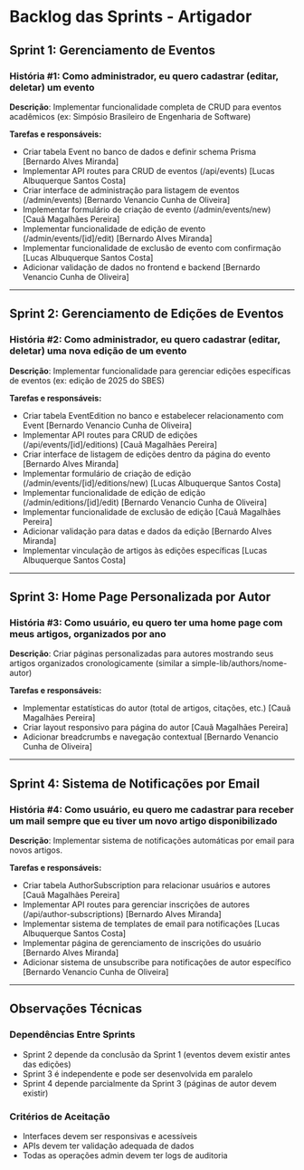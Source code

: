 # Backlog das Sprints - Artigador

## Sprint 1: Gerenciamento de Eventos

### História #1: Como administrador, eu quero cadastrar (editar, deletar) um evento
**Descrição**: Implementar funcionalidade completa de CRUD para eventos acadêmicos (ex: Simpósio Brasileiro de Engenharia de Software)

**Tarefas e responsáveis:**
- Criar tabela Event no banco de dados e definir schema Prisma [Bernardo Alves Miranda]
- Implementar API routes para CRUD de eventos (/api/events) [Lucas Albuquerque Santos Costa]
- Criar interface de administração para listagem de eventos (/admin/events) [Bernardo Venancio Cunha de Oliveira]
- Implementar formulário de criação de evento (/admin/events/new) [Cauã Magalhães Pereira]
- Implementar funcionalidade de edição de evento (/admin/events/[id]/edit) [Bernardo Alves Miranda]
- Implementar funcionalidade de exclusão de evento com confirmação [Lucas Albuquerque Santos Costa]
- Adicionar validação de dados no frontend e backend [Bernardo Venancio Cunha de Oliveira]

---

## Sprint 2: Gerenciamento de Edições de Eventos

### História #2: Como administrador, eu quero cadastrar (editar, deletar) uma nova edição de um evento
**Descrição**: Implementar funcionalidade para gerenciar edições específicas de eventos (ex: edição de 2025 do SBES)

**Tarefas e responsáveis:**
- Criar tabela EventEdition no banco e estabelecer relacionamento com Event [Bernardo Venancio Cunha de Oliveira]
- Implementar API routes para CRUD de edições (/api/events/[id]/editions) [Cauã Magalhães Pereira]
- Criar interface de listagem de edições dentro da página do evento [Bernardo Alves Miranda]
- Implementar formulário de criação de edição (/admin/events/[id]/editions/new) [Lucas Albuquerque Santos Costa]
- Implementar funcionalidade de edição de edição (/admin/editions/[id]/edit) [Bernardo Venancio Cunha de Oliveira]
- Implementar funcionalidade de exclusão de edição [Cauã Magalhães Pereira]
- Adicionar validação para datas e dados da edição [Bernardo Alves Miranda]
- Implementar vinculação de artigos às edições específicas [Lucas Albuquerque Santos Costa]

---

## Sprint 3: Home Page Personalizada por Autor

### História #3: Como usuário, eu quero ter uma home page com meus artigos, organizados por ano
**Descrição**: Criar páginas personalizadas para autores mostrando seus artigos organizados cronologicamente (similar a simple-lib/authors/nome-autor)

**Tarefas e responsáveis:**
- Implementar estatísticas do autor (total de artigos, citações, etc.) [Cauã Magalhães Pereira]
- Criar layout responsivo para página do autor [Cauã Magalhães Pereira]
- Adicionar breadcrumbs e navegação contextual [Bernardo Venancio Cunha de Oliveira]

---

## Sprint 4: Sistema de Notificações por Email

### História #4: Como usuário, eu quero me cadastrar para receber um mail sempre que eu tiver um novo artigo disponibilizado
**Descrição**: Implementar sistema de notificações automáticas por email para novos artigos.

**Tarefas e responsáveis:**
- Criar tabela AuthorSubscription para relacionar usuários e autores [Cauã Magalhães Pereira]
- Implementar API routes para gerenciar inscrições de autores (/api/author-subscriptions) [Bernardo Alves Miranda]
- Implementar sistema de templates de email para notificações [Lucas Albuquerque Santos Costa]
- Implementar página de gerenciamento de inscrições do usuário [Bernardo Alves Miranda]
- Adicionar sistema de unsubscribe para notificações de autor específico [Bernardo Venancio Cunha de Oliveira]

---

## Observações Técnicas

### Dependências Entre Sprints
- Sprint 2 depende da conclusão da Sprint 1 (eventos devem existir antes das edições)
- Sprint 3 é independente e pode ser desenvolvida em paralelo
- Sprint 4 depende parcialmente da Sprint 3 (páginas de autor devem existir)

### Critérios de Aceitação
- Interfaces devem ser responsivas e acessíveis
- APIs devem ter validação adequada de dados
- Todas as operações admin devem ter logs de auditoria